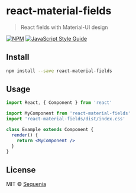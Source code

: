 # react-material-fields

> React fields with Material-UI design

[![NPM](https://img.shields.io/npm/v/react-material-fields.svg)](https://www.npmjs.com/package/react-material-fields) [![JavaScript Style Guide](https://img.shields.io/badge/code_style-standard-brightgreen.svg)](https://standardjs.com)

## Install

```bash
npm install --save react-material-fields
```

## Usage

```jsx
import React, { Component } from 'react'

import MyComponent from 'react-material-fields'
import 'react-material-fields/dist/index.css'

class Example extends Component {
  render() {
    return <MyComponent />
  }
}
```

## License

MIT © [Sequenia](https://github.com/Sequenia)
